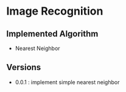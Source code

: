 # Image Recognition

## Implemented Algorithm
- Nearest Neighbor

## Versions
- 0.0.1 : implement simple nearest neighbor
